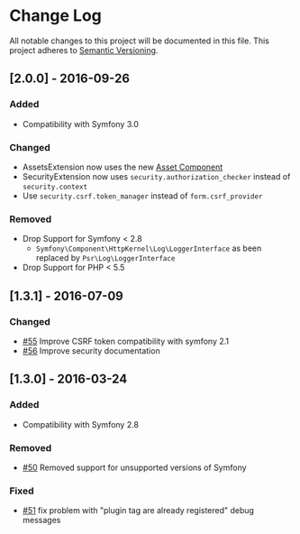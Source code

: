 # Change Log

All notable changes to this project will be documented in this file.
This project adheres to [Semantic Versioning](http://semver.org/).

## [2.0.0] - 2016-09-26

### Added
- Compatibility with Symfony 3.0

### Changed
- AssetsExtension now uses the new [Asset Component](http://symfony.com/doc/current/components/asset/introduction.html)
- SecurityExtension now uses `security.authorization_checker` instead of `security.context`
- Use `security.csrf.token_manager` instead of `form.csrf_provider`

### Removed
- Drop Support for Symfony < 2.8
  - `Symfony\Component\HttpKernel\Log\LoggerInterface` as been replaced by `Psr\Log\LoggerInterface`
- Drop Support for PHP < 5.5

## [1.3.1] - 2016-07-09

### Changed
- [#55](https://github.com/noiselabs/SmartyBundle/pull/55) Improve CSRF token compatibility with symfony 2.1
- [#56](https://github.com/noiselabs/SmartyBundle/pull/56) Improve security documentation

## [1.3.0] - 2016-03-24

### Added
- Compatibility with Symfony 2.8

### Removed
- [#50](https://github.com/noiselabs/SmartyBundle/pull/50) Removed support for unsupported versions of Symfony

### Fixed
- [#51](https://github.com/noiselabs/SmartyBundle/pull/51) fix problem with "plugin tag are already registered" debug messages

